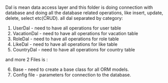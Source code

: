 Dal is mean data access layer and this folder is doing connection with database and
doing all the database related operations, like insert, update, delete, select etc(CRUD).
all dal separated by category:

1. UserDal -  need to have all operations for user table
2. VacationDal - need to have all operations for vacation table
3. RoleDal - need to have all operations for role table
4. LikeDal - need to have all operations for like table
5. CountryDal -  need to have all operations for country table

and more 2 Files is :

6. Base -  need to create a base class for all ORM models.
7. Config file - parameters for connection to the database.

